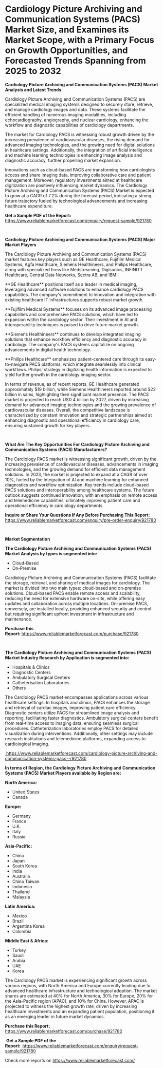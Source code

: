 <p><h1>Cardiology Picture Archiving and Communication Systems (PACS) Market Size, and Examines its Market Scope, with a Primary Focus on Growth Opportunities, and Forecasted Trends Spanning from 2025 to 2032</h1></p><p><strong>Cardiology Picture Archiving and Communication Systems (PACS) Market Analysis and Latest Trends</strong></p>
<p><p>Cardiology Picture Archiving and Communication Systems (PACS) are specialized medical imaging systems designed to securely store, retrieve, and manage cardiology images and data. These systems facilitate the efficient handling of numerous imaging modalities, including echocardiography, angiography, and nuclear cardiology, enhancing the workflow and diagnostic capabilities of cardiology departments. </p><p>The market for Cardiology PACS is witnessing robust growth driven by the increasing prevalence of cardiovascular diseases, the rising demand for advanced imaging technologies, and the growing need for digital solutions in healthcare settings. Additionally, the integration of artificial intelligence and machine learning technologies is enhancing image analysis and diagnostic accuracy, further propelling market expansion. </p><p>Innovations such as cloud-based PACS are transforming how cardiologists access and share imaging data, improving collaborative care and patient management. Moreover, regulatory investments aimed at healthcare digitization are positively influencing market dynamics. The Cardiology Picture Archiving and Communication Systems (PACS) Market is expected to grow at a CAGR of 7.2% during the forecast period, indicating a strong future trajectory fueled by technological advancements and increasing healthcare expenditure.</p></p>
<p><strong>Get a Sample PDF of the Report:&nbsp;</strong> <a href="https://www.reliablemarketforecast.com/enquiry/request-sample/921780?utm_campaign=1105&utm_medium=2&utm_source=Github&utm_content=ia&utm_term=03032025&utm_id=cardiology-picture-archiving-and-communication-systems-pacs">https://www.reliablemarketforecast.com/enquiry/request-sample/921780</a></p>
<p>&nbsp;</p>
<p><strong>Cardiology Picture Archiving and Communication Systems (PACS) Major Market Players</strong></p>
<p><p>The Cardiology Picture Archiving and Communication Systems (PACS) market features key players such as GE Healthcare, Fujifilm Medical Systems, Agfa Healthcare, Siemens Healthineers, and Philips Healthcare, along with specialized firms like Medstreaming, Digisonics, INFINITT Healthcare, Central Data Networks, Sectra AB, and IBM.</p><p>**GE Healthcare** positions itself as a leader in medical imaging, leveraging advanced software solutions to enhance cardiology PACS capabilities. The company's commitment to innovation and integration with existing healthcare IT infrastructures supports robust market growth.</p><p>**Fujifilm Medical Systems** focuses on its advanced image processing capabilities and comprehensive PACS solutions, which have led to expansion within the cardiology sector. Their investment in AI and interoperability techniques is poised to drive future market growth.</p><p>**Siemens Healthineers** continues to develop integrated imaging solutions that enhance workflow efficiency and diagnostic accuracy in cardiology. The company's PACS systems capitalize on ongoing advancements in digital health technology.</p><p>**Philips Healthcare** emphasizes patient-centered care through its easy-to-navigate PACS platforms, which integrate seamlessly into clinical workflows. Philips' strategy in digitizing health information is expected to yield further growth in the cardiology imaging sector.</p><p>In terms of revenue, as of recent reports, GE Healthcare generated approximately $19 billion, while Siemens Healthineers reported around $22 billion in sales, highlighting their significant market presence. The PACS market is projected to reach USD 4 billion by 2027, driven by increasing demand for advanced imaging technologies and the growing prevalence of cardiovascular diseases. Overall, the competitive landscape is characterized by constant innovation and strategic partnerships aimed at enhancing diagnostic and operational efficiency in cardiology care, ensuring sustained growth for key players.</p></p>
<p>&nbsp;</p>
<p><strong>What Are The Key Opportunities For Cardiology Picture Archiving and Communication Systems (PACS) Manufacturers?</strong></p>
<p><p>The Cardiology PACS market is witnessing significant growth, driven by the increasing prevalence of cardiovascular diseases, advancements in imaging technologies, and the growing demand for efficient data management solutions. In 2023, the market is projected to expand at a CAGR of over 10%, fueled by the integration of AI and machine learning for enhanced diagnostics and workflow optimization. Key trends include cloud-based PACS solutions and interoperability among healthcare systems. The future outlook suggests continued innovation, with an emphasis on remote access and telemedicine capabilities, ultimately improving patient care and operational efficiency in cardiology departments.</p></p>
<p><strong>Inquire or Share Your Questions If Any Before Purchasing This Report:</strong> <a href="https://www.reliablemarketforecast.com/enquiry/pre-order-enquiry/921780?utm_campaign=1105&utm_medium=2&utm_source=Github&utm_content=ia&utm_term=03032025&utm_id=cardiology-picture-archiving-and-communication-systems-pacs">https://www.reliablemarketforecast.com/enquiry/pre-order-enquiry/921780</a></p>
<p>&nbsp;</p>
<p><strong>Market Segmentation</strong></p>
<p><strong>The Cardiology Picture Archiving and Communication Systems (PACS) Market Analysis by types is segmented into:</strong></p>
<p><ul><li>Cloud-Based</li><li>On-Premise</li></ul></p>
<p><p>Cardiology Picture Archiving and Communication Systems (PACS) facilitate the storage, retrieval, and sharing of medical images for cardiology. The market is divided into two main types: cloud-based and on-premise solutions. Cloud-based PACS enable remote access and scalability, reducing the need for extensive hardware on-site, while offering easy updates and collaboration across multiple locations. On-premise PACS, conversely, are installed locally, providing enhanced security and control but requiring significant upfront investment in infrastructure and maintenance.</p></p>
<p><strong>Purchase this Report:&nbsp;</strong><a href="https://www.reliablemarketforecast.com/purchase/921780?utm_campaign=1105&utm_medium=2&utm_source=Github&utm_content=ia&utm_term=03032025&utm_id=cardiology-picture-archiving-and-communication-systems-pacs">https://www.reliablemarketforecast.com/purchase/921780</a></p>
<p>&nbsp;</p>
<p><strong>The Cardiology Picture Archiving and Communication Systems (PACS) Market Industry Research by Application is segmented into:</strong></p>
<p><ul><li>Hospitals & Clinics</li><li>Diagnostic Centers</li><li>Ambulatory Surgical Centers</li><li>Catheterisation Laboratories</li><li>Others</li></ul></p>
<p><p>The Cardiology PACS market encompasses applications across various healthcare settings. In hospitals and clinics, PACS enhances the storage and retrieval of cardiac images, improving patient care efficiency. Diagnostic centers utilize PACS for streamlined image analysis and reporting, facilitating faster diagnostics. Ambulatory surgical centers benefit from real-time access to imaging data, ensuring seamless surgical procedures. Catheterization laboratories employ PACS for detailed visualization during interventions. Additionally, other settings may include research institutions and telemedicine platforms, expanding access to cardiological imaging.</p></p>
<p><a href="https://www.reliablemarketforecast.com/cardiology-picture-archiving-and-communication-systems-pacs--r921780?utm_campaign=1105&utm_medium=2&utm_source=Github&utm_content=ia&utm_term=03032025&utm_id=cardiology-picture-archiving-and-communication-systems-pacs">&nbsp;https://www.reliablemarketforecast.com/cardiology-picture-archiving-and-communication-systems-pacs--r921780</a></p>
<p><strong>In terms of Region, the Cardiology Picture Archiving and Communication Systems (PACS) Market Players available by Region are:</strong></p>
<p>
    <p> <strong> North America: </strong>
        <ul>
            <li>United States</li>
            <li>Canada</li>
        </ul>
        </p> 
    <p> <strong> Europe: </strong>
        <ul>
            <li>Germany</li>
            <li>France</li>
            <li>U.K.</li>
            <li>Italy</li>
            <li>Russia</li>
        </ul>
        </p> 
    <p> <strong> Asia-Pacific: </strong>
        <ul>
            <li>China</li>
            <li>Japan</li>
            <li>South Korea</li>
            <li>India</li>
            <li>Australia</li>
            <li>China Taiwan</li>
            <li>Indonesia</li>
            <li>Thailand</li>
            <li>Malaysia</li>
        </ul>
        </p> 
    <p> <strong> Latin America: </strong>
        <ul>
            <li>Mexico</li>
            <li>Brazil</li>
            <li>Argentina Korea</li>
            <li>Colombia</li>
        </ul>
        </p> 
    <p> <strong> Middle East & Africa: </strong>
        <ul>
            <li>Turkey</li>
            <li>Saudi</li>
            <li>Arabia</li>
            <li>UAE</li>
            <li>Korea</li>
        </ul>
    </p>
    </p>
<p><p>The Cardiology PACS market is experiencing significant growth across various regions, with North America and Europe currently leading due to advanced healthcare infrastructure and technological adoption. The market shares are estimated at 40% for North America, 30% for Europe, 20% for the Asia-Pacific region (APAC), and 10% for China. However, APAC is projected to witness the highest growth rate, driven by increasing healthcare investments and an expanding patient population, positioning it as an emerging leader in future market dynamics.</p></p>
<p><strong>Purchase this Report: </strong><a href="https://www.reliablemarketforecast.com/purchase/921780?utm_campaign=1105&utm_medium=2&utm_source=Github&utm_content=ia&utm_term=03032025&utm_id=cardiology-picture-archiving-and-communication-systems-pacs">https://www.reliablemarketforecast.com/purchase/921780</a></p>
<p>&nbsp;<strong>Get a Sample PDF of the Report:&nbsp;&nbsp;</strong><a href="https://www.reliablemarketforecast.com/enquiry/request-sample/921780?utm_campaign=1105&utm_medium=2&utm_source=Github&utm_content=ia&utm_term=03032025&utm_id=cardiology-picture-archiving-and-communication-systems-pacs">https://www.reliablemarketforecast.com/enquiry/request-sample/921780</a></p>
<p><strong></strong></p>
<p>Check more reports on <a href="https://www.reliablemarketforecast.com/?utm_campaign=1105&utm_medium=2&utm_source=Github&utm_content=ia&utm_term=03032025&utm_id=cardiology-picture-archiving-and-communication-systems-pacs">https://www.reliablemarketforecast.com/</a></p>